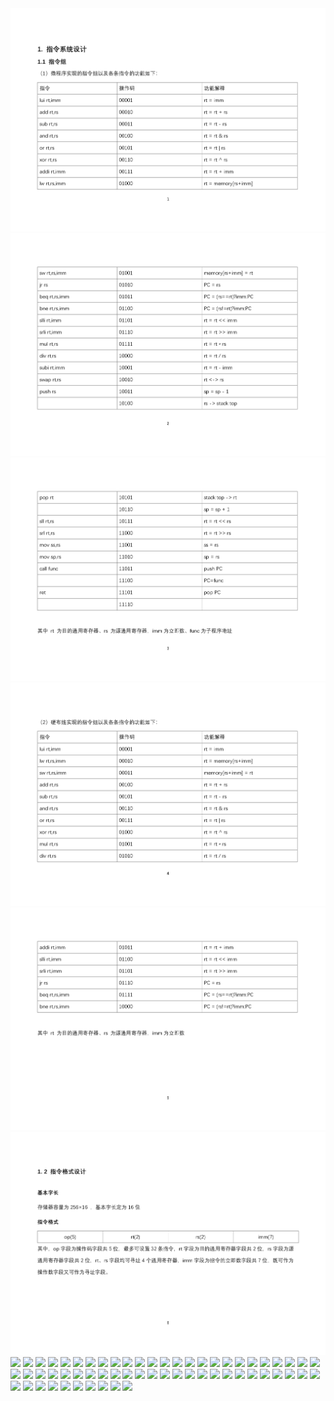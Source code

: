 <img src="figures\report_page-0004.jpg"/>
<img src="figures\report_page-0005.jpg"/>
<img src="figures\report_page-0006.jpg"/>
<img src="figures\report_page-0007.jpg"/>
<img src="figures\report_page-0008.jpg"/>
<img src="figures\report_page-0009.jpg"/>
<img src="figures\report_page-00010.jpg"/>
<img src="figures\report_page-00011.jpg"/>
<img src="figures\report_page-00012.jpg"/>
<img src="figures\report_page-00013.jpg"/>
<img src="figures\report_page-00014.jpg"/>
<img src="figures\report_page-00015.jpg"/>
<img src="figures\report_page-00016.jpg"/>
<img src="figures\report_page-00017.jpg"/>
<img src="figures\report_page-00018.jpg"/>
<img src="figures\report_page-00019.jpg"/>
<img src="figures\report_page-00020.jpg"/>
<img src="figures\report_page-00021.jpg"/>
<img src="figures\report_page-00022.jpg"/>
<img src="figures\report_page-00023.jpg"/>
<img src="figures\report_page-00024.jpg"/>
<img src="figures\report_page-00025.jpg"/>
<img src="figures\report_page-00026.jpg"/>
<img src="figures\report_page-00027.jpg"/>
<img src="figures\report_page-00028.jpg"/>
<img src="figures\report_page-00029.jpg"/>
<img src="figures\report_page-00030.jpg"/>
<img src="figures\report_page-00031.jpg"/>
<img src="figures\report_page-00032.jpg"/>
<img src="figures\report_page-00033.jpg"/>
<img src="figures\report_page-00034.jpg"/>
<img src="figures\report_page-00035.jpg"/>
<img src="figures\report_page-00036.jpg"/>
<img src="figures\report_page-00037.jpg"/>
<img src="figures\report_page-00038.jpg"/>
<img src="figures\report_page-00039.jpg"/>
<img src="figures\report_page-00040.jpg"/>
<img src="figures\report_page-00041.jpg"/>
<img src="figures\report_page-00042.jpg"/>
<img src="figures\report_page-00043.jpg"/>
<img src="figures\report_page-00044.jpg"/>
<img src="figures\report_page-00045.jpg"/>
<img src="figures\report_page-00046.jpg"/>
<img src="figures\report_page-00047.jpg"/>
<img src="figures\report_page-00048.jpg"/>
<img src="figures\report_page-00049.jpg"/>
<img src="figures\report_page-00050.jpg"/>
<img src="figures\report_page-00051.jpg"/>
<img src="figures\report_page-00052.jpg"/>
<img src="figures\report_page-00053.jpg"/>
<img src="figures\report_page-00054.jpg"/>
<img src="figures\report_page-00055.jpg"/>
<img src="figures\report_page-00056.jpg"/>
<img src="figures\report_page-00057.jpg"/>
<img src="figures\report_page-00058.jpg"/>
<img src="figures\report_page-00059.jpg"/>
<img src="figures\report_page-00060.jpg"/>
<img src="figures\report_page-00061.jpg"/>
<img src="figures\report_page-00062.jpg"/>
<img src="figures\report_page-00063.jpg"/>
<img src="figures\report_page-00064.jpg"/>
<img src="figures\report_page-00065.jpg"/>
<img src="figures\report_page-00066.jpg"/>
<img src="figures\report_page-00067.jpg"/>
<img src="figures\report_page-00068.jpg"/>
<img src="figures\report_page-00069.jpg"/>